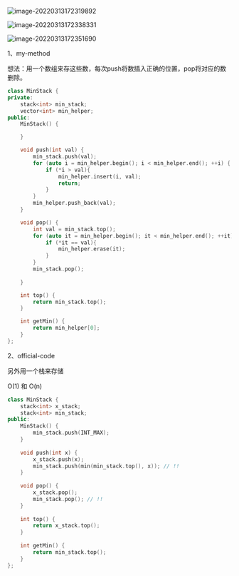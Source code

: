 ![image-20220313172319892](C:\Users\lenovo\AppData\Roaming\Typora\typora-user-images\image-20220313172319892.png)

![image-20220313172338331](C:\Users\lenovo\AppData\Roaming\Typora\typora-user-images\image-20220313172338331.png)

![image-20220313172351690](C:\Users\lenovo\AppData\Roaming\Typora\typora-user-images\image-20220313172351690.png)





1、my-method

想法：用一个数组来存这些数，每次push将数插入正确的位置，pop将对应的数删除。

```cpp
class MinStack {
private:
    stack<int> min_stack;
    vector<int> min_helper;
public:
    MinStack() {

    }

    void push(int val) {
        min_stack.push(val);
        for (auto i = min_helper.begin(); i < min_helper.end(); ++i) {
            if (*i > val){
                min_helper.insert(i, val);
                return;
            }
        }
        min_helper.push_back(val);
    }

    void pop() {
        int val = min_stack.top();
        for (auto it = min_helper.begin(); it < min_helper.end(); ++it) {
            if (*it == val){
                min_helper.erase(it);
            }
        }
        min_stack.pop();
        
    }

    int top() {
        return min_stack.top();
    }

    int getMin() {
        return min_helper[0];
    }
};
```



2、official-code

另外用一个栈来存储

O(1) 和 O(n)

```cpp
class MinStack {
    stack<int> x_stack;
    stack<int> min_stack;
public:
    MinStack() {
        min_stack.push(INT_MAX);
    }
    
    void push(int x) {
        x_stack.push(x);
        min_stack.push(min(min_stack.top(), x)); // !!
    }
    
    void pop() {
        x_stack.pop();
        min_stack.pop(); // !!
    }
    
    int top() {
        return x_stack.top();
    }
    
    int getMin() {
        return min_stack.top();
    }
};
```

